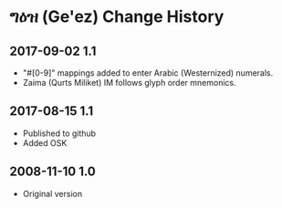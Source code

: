 # ግዕዝ (Ge'ez) Change History

## 2017-09-02 1.1
* "#[0-9]" mappings added to enter Arabic (Westernized) numerals.
* Zaima (Qurts Miliket) IM follows glyph order mnemonics.

## 2017-08-15 1.1
* Published to github
* Added OSK

## 2008-11-10 1.0
* Original version
